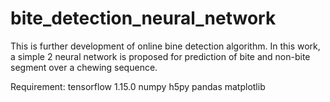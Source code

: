 # bite_detection_neural_network
This is further development of online bine detection algorithm. In this work, a simple 2 neural network is proposed for prediction of bite and non-bite segment over a chewing sequence.

Requirement:
tensorflow 1.15.0
numpy
h5py
pandas
matplotlib
